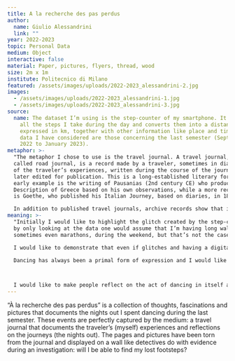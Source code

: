 ```yaml
---
title: A la recherche des pas perdus
author:
  name: Giulio Alessandrini
  link: ""
year: 2022-2023
topic: Personal Data
medium: Object
interactive: false
material: Paper, pictures, flyers, thread, wood
size: 2m x 1m
institute: Politecnico di Milano
featured: /assets/images/uploads/2022-2023_alessandrini-2.jpg
images:
  - /assets/images/uploads/2022-2023_alessandrini-1.jpg
  - /assets/images/uploads/2022-2023_alessandrini-3.jpg
source:
  name: The dataset I’m using is the step-counter of my smartphone. It registers
    all the steps I take during the day and converts them into a distance
    expressed in km, together with other information like place and time. The
    data I have considered are those concerning the last semester (September
    2022 to January 2023).
metaphor: >-
  "The metaphor I chose to use is the travel journal. A travel journal, also
  called road journal, is a record made by a traveler, sometimes in diary form,
  of the traveler’s experiences, written during the course of the journey and
  later edited for publication. This is a long-established literary format; an
  early example is the writing of Pausanias (2nd century CE) who produced his
  Description of Greece based on his own observations, while a more recent one
  is Goethe, who published his Italian Journey, based on diaries, in 1816.

  In addition to published travel journals, archive records show that it was historically common for travelers to record their journey in diary format, with no apparent intention of future publication, but as a personal record of their experiences. This practice is particularly visible in nineteenth-century European travel diaries. I’m going to use this literary format as a metaphor to document my experiences in a spontaneous and personal way, while still being introspective and thorough."
meaning: >-
  "Initially I would like to highlight the glitch created by the step-counter:
  by only looking at the data one would assume that I’m having long walks, or
  sometimes even marathons, during the weekend, but that’s not the case.

  I would like to demonstrate that even if glitches and having a digital-double not accurate to ourselves can be troublesome, they can also give us the opportunity to reflect on ourselves and see our experiences in a different light. In my case, the fact that my cellphone has highlighted the similarities between walking and dancing made me realize the connection between these two activities that have been extremely important to mankind since the dawn of times.

  Dancing has always been a primal form of expression and I would like to highlight this link between dancing and living. Even if those steps didn’t physically take me somewhere they were still meaningful. Dancing is an act that brings people together, that makes people free, that makes people free from prejudices to bring out the most spontaneous part of us. That’s what I would like to communicate.



  I would like to make people reflect on the act of dancing in itself and what it personally means for them. Through my infopoem I’d show my point of view, so I’d like for the public to think “And what about me?”. At first one would probably be surprised, or maybe even amused, in seeing that all those steps took me nowhere, but through the infopoem I’d like to show them that they’re still meaningful and the experiences related to them hold a special meaning for me. In a broader sense this could help others to put things into perspective and give a deeper meaning to something they maybe didn’t consider before."
---
```

“À la recherche des pas perdus” is a collection of thoughts, fascinations and pictures that documents the nights out I spent dancing during the last semester. These events are perfectly captured by the medium: a travel journal that documents the traveler’s (myself) experiences and reflections on the journeys (the nights out). The pages and pictures have been torn from the journal and displayed on a wall like detectives do with evidence during an investigation: will I be able to find my lost footsteps?